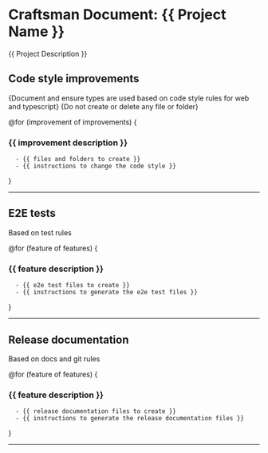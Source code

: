 # Craftsman Document: {{ Project Name }}

{{ Project Description }}

## Code style improvements

{Document and ensure types are used based on code style rules for web and typescript}
{Do not create or delete any file or folder}

@for (improvement of improvements) {

### {{ improvement description }}

```text
  - {{ files and folders to create }}
  - {{ instructions to change the code style }}
```

}

---

## E2E tests

Based on test rules

@for (feature of features) {

### {{ feature description }}

```text
  - {{ e2e test files to create }}
  - {{ instructions to generate the e2e test files }}
```

}

---

## Release documentation

Based on docs and git rules

@for (feature of features) {

### {{ feature description }}

```text
  - {{ release documentation files to create }}
  - {{ instructions to generate the release documentation files }}
```

}

---
